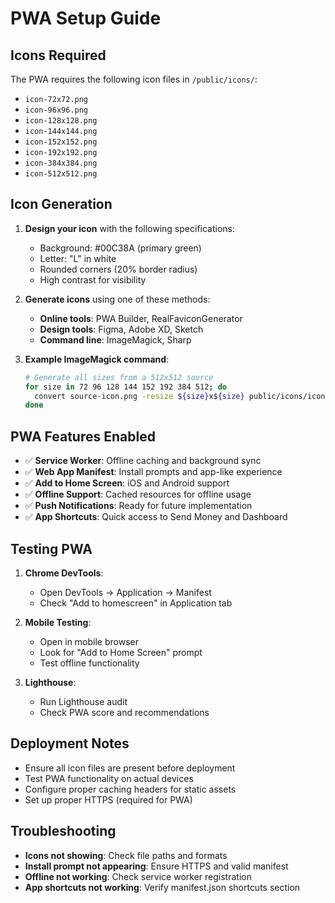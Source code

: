 # PWA Setup Guide

## Icons Required

The PWA requires the following icon files in `/public/icons/`:

- `icon-72x72.png`
- `icon-96x96.png`
- `icon-128x128.png`
- `icon-144x144.png`
- `icon-152x152.png`
- `icon-192x192.png`
- `icon-384x384.png`
- `icon-512x512.png`

## Icon Generation

1. **Design your icon** with the following specifications:
   - Background: #00C38A (primary green)
   - Letter: "L" in white
   - Rounded corners (20% border radius)
   - High contrast for visibility

2. **Generate icons** using one of these methods:
   - **Online tools**: PWA Builder, RealFaviconGenerator
   - **Design tools**: Figma, Adobe XD, Sketch
   - **Command line**: ImageMagick, Sharp

3. **Example ImageMagick command**:
   ```bash
   # Generate all sizes from a 512x512 source
   for size in 72 96 128 144 152 192 384 512; do
     convert source-icon.png -resize ${size}x${size} public/icons/icon-${size}x${size}.png
   done
   ```

## PWA Features Enabled

- ✅ **Service Worker**: Offline caching and background sync
- ✅ **Web App Manifest**: Install prompts and app-like experience
- ✅ **Add to Home Screen**: iOS and Android support
- ✅ **Offline Support**: Cached resources for offline usage
- ✅ **Push Notifications**: Ready for future implementation
- ✅ **App Shortcuts**: Quick access to Send Money and Dashboard

## Testing PWA

1. **Chrome DevTools**:
   - Open DevTools → Application → Manifest
   - Check "Add to homescreen" in Application tab

2. **Mobile Testing**:
   - Open in mobile browser
   - Look for "Add to Home Screen" prompt
   - Test offline functionality

3. **Lighthouse**:
   - Run Lighthouse audit
   - Check PWA score and recommendations

## Deployment Notes

- Ensure all icon files are present before deployment
- Test PWA functionality on actual devices
- Configure proper caching headers for static assets
- Set up proper HTTPS (required for PWA)

## Troubleshooting

- **Icons not showing**: Check file paths and formats
- **Install prompt not appearing**: Ensure HTTPS and valid manifest
- **Offline not working**: Check service worker registration
- **App shortcuts not working**: Verify manifest.json shortcuts section
